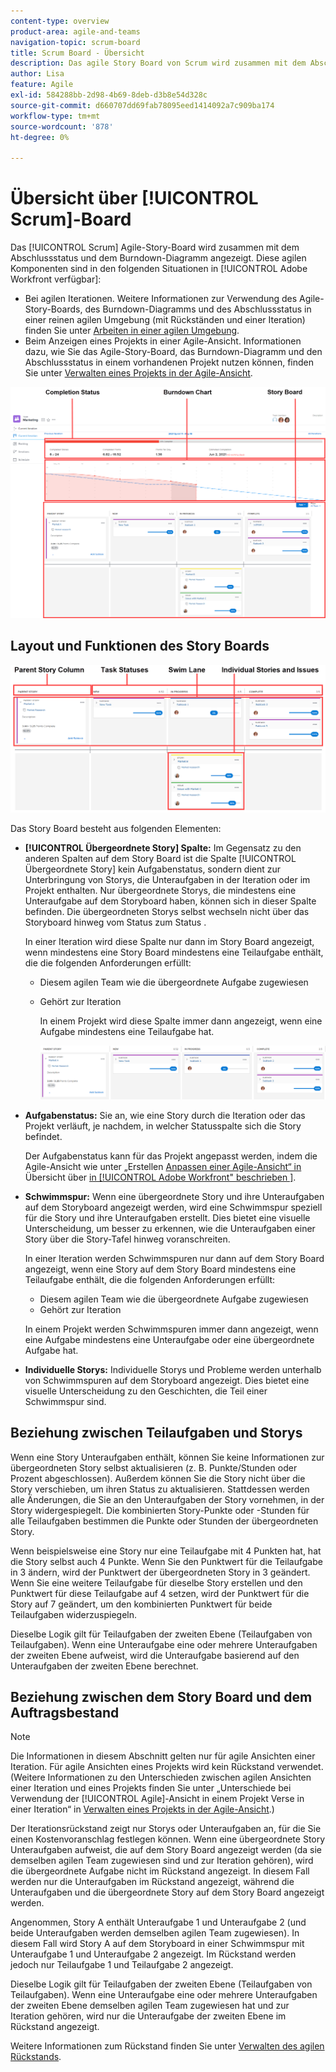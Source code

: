 ```yaml
---
content-type: overview
product-area: agile-and-teams
navigation-topic: scrum-board
title: Scrum Board - Übersicht
description: Das agile Story Board von Scrum wird zusammen mit dem Abschlussstatus und dem Burndown-Diagramm angezeigt.
author: Lisa
feature: Agile
exl-id: 584288bb-2d98-4b69-8deb-d3b8e54d328c
source-git-commit: d660707dd69fab78095eed1414092a7c909ba174
workflow-type: tm+mt
source-wordcount: '878'
ht-degree: 0%

---
```


# Übersicht über [!UICONTROL Scrum]-Board

Das [!UICONTROL Scrum] Agile-Story-Board wird zusammen mit dem Abschlussstatus und dem Burndown-Diagramm angezeigt. Diese agilen Komponenten sind in den folgenden Situationen in [!UICONTROL Adobe Workfront verfügbar]:

* Bei agilen Iterationen. Weitere Informationen zur Verwendung des Agile-Story-Boards, des Burndown-Diagramms und des Abschlussstatus in einer reinen agilen Umgebung (mit Rückständen und einer Iteration) finden Sie unter [Arbeiten in einer agilen Umgebung](../../../agile/work-in-an-agile-environment/work-in-an-agile-environment.md).
* Beim Anzeigen eines Projekts in einer Agile-Ansicht. Informationen dazu, wie Sie das Agile-Story-Board, das Burndown-Diagramm und den Abschlussstatus in einem vorhandenen Projekt nutzen können, finden Sie unter [Verwalten eines Projekts in der Agile-Ansicht](../../../manage-work/projects/manage-projects/manage-projects-in-agile-view.md).

![Agile Iteration](assets/agile-iteration-with-callouts.png)

## Layout und Funktionen des Story Boards

![Agile-Story-Board](assets/agile-storyboard-callouts.png)

Das Story Board besteht aus folgenden Elementen:

* **[!UICONTROL Übergeordnete Story] Spalte:** Im Gegensatz zu den anderen Spalten auf dem Story Board ist die Spalte [!UICONTROL Übergeordnete Story] kein Aufgabenstatus, sondern dient zur Unterbringung von Storys, die Unteraufgaben in der Iteration oder im Projekt enthalten. Nur übergeordnete Storys, die mindestens eine Unteraufgabe auf dem Storyboard haben, können sich in dieser Spalte befinden. Die übergeordneten Storys selbst wechseln nicht über das Storyboard hinweg vom Status zum Status .

  In einer Iteration wird diese Spalte nur dann im Story Board angezeigt, wenn mindestens eine Story Board mindestens eine Teilaufgabe enthält, die die folgenden Anforderungen erfüllt:

   * Diesem agilen Team wie die übergeordnete Aufgabe zugewiesen
   * Gehört zur Iteration

     In einem Projekt wird diese Spalte immer dann angezeigt, wenn eine Aufgabe mindestens eine Teilaufgabe hat.

     ![Übergeordnete Story-Spalte](assets/agile-parentstory-swimlane.png)

* **Aufgabenstatus:** Sie an, wie eine Story durch die Iteration oder das Projekt verläuft, je nachdem, in welcher Statusspalte sich die Story befindet.

  Der Aufgabenstatus kann für das Projekt angepasst werden, indem die Agile-Ansicht wie unter „Erstellen [ Anpassen einer Agile-Ansicht“ in ](../../../reports-and-dashboards/reports/reporting-elements/views-overview.md#customizing-an-agile-view)Übersicht über [ in [!UICONTROL Adobe Workfront&quot; beschrieben &#x200B;]](../../../reports-and-dashboards/reports/reporting-elements/views-overview.md).

* **Schwimmspur:** Wenn eine übergeordnete Story und ihre Unteraufgaben auf dem Storyboard angezeigt werden, wird eine Schwimmspur speziell für die Story und ihre Unteraufgaben erstellt. Dies bietet eine visuelle Unterscheidung, um besser zu erkennen, wie die Unteraufgaben einer Story über die Story-Tafel hinweg voranschreiten.

  In einer Iteration werden Schwimmspuren nur dann auf dem Story Board angezeigt, wenn eine Story auf dem Story Board mindestens eine Teilaufgabe enthält, die die folgenden Anforderungen erfüllt:

   * Diesem agilen Team wie die übergeordnete Aufgabe zugewiesen
   * Gehört zur Iteration

  In einem Projekt werden Schwimmspuren immer dann angezeigt, wenn eine Aufgabe mindestens eine Unteraufgabe oder eine übergeordnete Aufgabe hat.

* **Individuelle Storys:** Individuelle Storys und Probleme werden unterhalb von Schwimmspuren auf dem Storyboard angezeigt. Dies bietet eine visuelle Unterscheidung zu den Geschichten, die Teil einer Schwimmspur sind.

## Beziehung zwischen Teilaufgaben und Storys

Wenn eine Story Unteraufgaben enthält, können Sie keine Informationen zur übergeordneten Story selbst aktualisieren (z. B. Punkte/Stunden oder Prozent abgeschlossen). Außerdem können Sie die Story nicht über die Story verschieben, um ihren Status zu aktualisieren. Stattdessen werden alle Änderungen, die Sie an den Unteraufgaben der Story vornehmen, in der Story widergespiegelt. Die kombinierten Story-Punkte oder -Stunden für alle Teilaufgaben bestimmen die Punkte oder Stunden der übergeordneten Story.

Wenn beispielsweise eine Story nur eine Teilaufgabe mit 4 Punkten hat, hat die Story selbst auch 4 Punkte. Wenn Sie den Punktwert für die Teilaufgabe in 3 ändern, wird der Punktwert der übergeordneten Story in 3 geändert. Wenn Sie eine weitere Teilaufgabe für dieselbe Story erstellen und den Punktwert für diese Teilaufgabe auf 4 setzen, wird der Punktwert für die Story auf 7 geändert, um den kombinierten Punktwert für beide Teilaufgaben widerzuspiegeln.

Dieselbe Logik gilt für Teilaufgaben der zweiten Ebene (Teilaufgaben von Teilaufgaben). Wenn eine Unteraufgabe eine oder mehrere Unteraufgaben der zweiten Ebene aufweist, wird die Unteraufgabe basierend auf den Unteraufgaben der zweiten Ebene berechnet.

## Beziehung zwischen dem Story Board und dem Auftragsbestand

>[!NOTE]
>
>Die Informationen in diesem Abschnitt gelten nur für agile Ansichten einer Iteration. Für agile Ansichten eines Projekts wird kein Rückstand verwendet. (Weitere Informationen zu den Unterschieden zwischen agilen Ansichten einer Iteration und eines Projekts finden Sie unter „Unterschiede bei Verwendung der [!UICONTROL Agile]-Ansicht in einem Projekt Verse in einer Iteration“ in [Verwalten eines Projekts in der Agile-Ansicht](../../../manage-work/projects/manage-projects/manage-projects-in-agile-view.md).)

Der Iterationsrückstand zeigt nur Storys oder Unteraufgaben an, für die Sie einen Kostenvoranschlag festlegen können. Wenn eine übergeordnete Story Unteraufgaben aufweist, die auf dem Story Board angezeigt werden (da sie demselben agilen Team zugewiesen sind und zur Iteration gehören), wird die übergeordnete Aufgabe nicht im Rückstand angezeigt. In diesem Fall werden nur die Unteraufgaben im Rückstand angezeigt, während die Unteraufgaben und die übergeordnete Story auf dem Story Board angezeigt werden.

Angenommen, Story A enthält Unteraufgabe 1 und Unteraufgabe 2 (und beide Unteraufgaben werden demselben agilen Team zugewiesen). In diesem Fall wird Story A auf dem Storyboard in einer Schwimmspur mit Unteraufgabe 1 und Unteraufgabe 2 angezeigt. Im Rückstand werden jedoch nur Teilaufgabe 1 und Teilaufgabe 2 angezeigt.

Dieselbe Logik gilt für Teilaufgaben der zweiten Ebene (Teilaufgaben von Teilaufgaben). Wenn eine Unteraufgabe eine oder mehrere Unteraufgaben der zweiten Ebene demselben agilen Team zugewiesen hat und zur Iteration gehören, wird nur die Unteraufgabe der zweiten Ebene im Rückstand angezeigt.

Weitere Informationen zum Rückstand finden Sie unter [Verwalten des agilen Rückstands](../../../agile/work-in-an-agile-environment/manage-the-agile-backlog.md).
